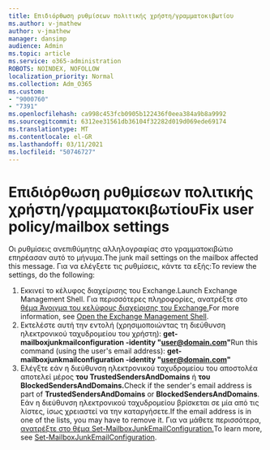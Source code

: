 ```yaml
---
title: Επιδιόρθωση ρυθμίσεων πολιτικής χρήστη/γραμματοκιβωτίου
ms.author: v-jmathew
author: v-jmathew
manager: dansimp
audience: Admin
ms.topic: article
ms.service: o365-administration
ROBOTS: NOINDEX, NOFOLLOW
localization_priority: Normal
ms.collection: Adm_O365
ms.custom:
- "9000760"
- "7391"
ms.openlocfilehash: ca998c453fcb0905b122436f0eea384a9b8a9992
ms.sourcegitcommit: 6312ee31561db36104f32282d019d069ede69174
ms.translationtype: MT
ms.contentlocale: el-GR
ms.lasthandoff: 03/11/2021
ms.locfileid: "50746727"
---
```

# <a name="fix-user-policymailbox-settings"></a><span data-ttu-id="d1306-102">Επιδιόρθωση ρυθμίσεων πολιτικής χρήστη/γραμματοκιβωτίου</span><span class="sxs-lookup"><span data-stu-id="d1306-102">Fix user policy/mailbox settings</span></span>

<span data-ttu-id="d1306-103">Οι ρυθμίσεις ανεπιθύμητης αλληλογραφίας στο γραμματοκιβώτιο επηρέασαν αυτό το μήνυμα.</span><span class="sxs-lookup"><span data-stu-id="d1306-103">The junk mail settings on the mailbox affected this message.</span></span> <span data-ttu-id="d1306-104">Για να ελέγξετε τις ρυθμίσεις, κάντε τα εξής:</span><span class="sxs-lookup"><span data-stu-id="d1306-104">To review the settings, do the following:</span></span>

1. <span data-ttu-id="d1306-105">Εκκινεί το κέλυφος διαχείρισης του Exchange.</span><span class="sxs-lookup"><span data-stu-id="d1306-105">Launch Exchange Management Shell.</span></span> <span data-ttu-id="d1306-106">Για περισσότερες πληροφορίες, ανατρέξτε στο [θέμα Άνοιγμα του κελύφους διαχείρισης του Exchange.](https://go.microsoft.com/fwlink/?linkid=2101432)</span><span class="sxs-lookup"><span data-stu-id="d1306-106">For more information, see [Open the Exchange Management Shell](https://go.microsoft.com/fwlink/?linkid=2101432).</span></span>
2. <span data-ttu-id="d1306-107">Εκτελέστε αυτή την εντολή (χρησιμοποιώντας τη διεύθυνση ηλεκτρονικού ταχυδρομείου του χρήστη):  **get-mailboxjunkmailconfiguration -identity "user@domain.com"**</span><span class="sxs-lookup"><span data-stu-id="d1306-107">Run this command (using the user's email address):  **get-mailboxjunkmailconfiguration -identity "user@domain.com"**</span></span>
3. <span data-ttu-id="d1306-108">Ελέγξτε εάν η διεύθυνση ηλεκτρονικού ταχυδρομείου του αποστολέα αποτελεί μέρος **του TrustedSendersAndDomains** ή **του BlockedSendersAndDomains.**</span><span class="sxs-lookup"><span data-stu-id="d1306-108">Check if the sender's email address is part of **TrustedSendersAndDomains** or **BlockedSendersAndDomains**.</span></span> <span data-ttu-id="d1306-109">Εάν η διεύθυνση ηλεκτρονικού ταχυδρομείου βρίσκεται σε μία από τις λίστες, ίσως χρειαστεί να την καταργήσετε.</span><span class="sxs-lookup"><span data-stu-id="d1306-109">If the email address is in one of the lists, you may have to remove it.</span></span> <span data-ttu-id="d1306-110">Για να μάθετε περισσότερα, [ανατρέξτε στο θέμα Set-MailboxJunkEmailConfiguration.](https://go.microsoft.com/fwlink/?linkid=2101047)</span><span class="sxs-lookup"><span data-stu-id="d1306-110">To learn more, see [Set-MailboxJunkEmailConfiguration](https://go.microsoft.com/fwlink/?linkid=2101047).</span></span>
